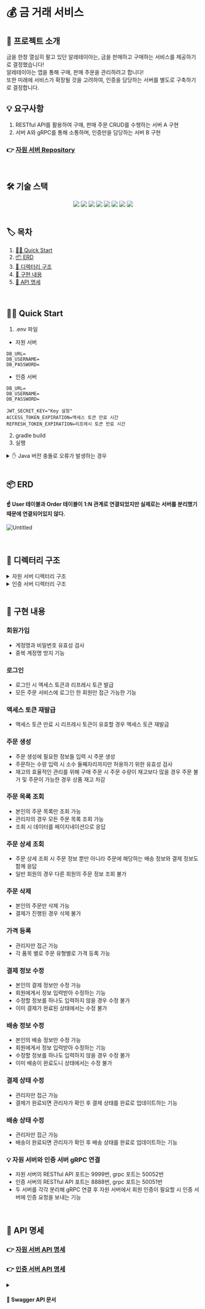 # 💰 금 거래 서비스
## 💬 프로젝트 소개
금을 한창 열심히 팔고 있던 알레테이아는, 금을 판매하고 구매하는 서비스를 제공하기로 결정했습니다! </br>
알레테이아는 앱을 통해 구매, 판매 주문을 관리하려고 합니다! </br>
또한 미래에 서비스가 확장될 것을 고려하여, 인증을 담당하는 서버를 별도로 구축하기로 결정합니다.
</br>

## 💡 요구사항
1. RESTful API를 활용하여 구매, 판매 주문 CRUD를 수행하는 서버 A 구현
2. 서버 A와 gRPC를 통해 소통하며, 인증만을 담당하는 서버 B 구현

### 👉 [자원 서버 Repository](https://github.com/jw427/gold-transaction-resource)
</br>

## 🛠️ 기술 스택
<div align=center>
  <img src="https://img.shields.io/badge/java-007396?style=for-the-badge&logo=java&logoColor=white">
  <img src="https://img.shields.io/badge/spring-6DB33F?style=for-the-badge&logo=spring&logoColor=white">
  <img src="https://img.shields.io/badge/springboot-6DB33F?style=for-the-badge&logo=springboot&logoColor=white">
  <img src="https://img.shields.io/badge/springdatajpa-13C100?style=for-the-badge&logo=spring&logoColor=white">
  <img src="https://img.shields.io/badge/springsecurity-6DB33F?style=for-the-badge&logo=springsecurity&logoColor=white">
  <img src="https://img.shields.io/badge/gradle-02303A?style=for-the-badge&logo=gradle&logoColor=white">
  <img src="https://img.shields.io/badge/mariaDB-003545?style=for-the-badge&logo=mariaDB&logoColor=white">
  <img src="https://img.shields.io/badge/gRPC-4285F4?style=for-the-badge&logo=google&logoColor=white">
</div>
</br>

## 🏷️ 목차
1. [🏃‍♀️ Quick Start](#quick-start)
2. [📦 ERD](#erd)
3. [📁 디렉터리 구조](#디렉터리-구조)
4. [📑 구현 내용](#구현-내용)
5. [💌 API 명세](#api-명세)

</br>

## 🏃‍♀️ Quick Start <a id="quick-start"></a>
1. .env 파일
- 자원 서버
```
DB_URL=
DB_USERNAME=
DB_PASSWORD=
```
- 인증 서버
```
DB_URL=
DB_USERNAME=
DB_PASSWORD=

JWT_SECRET_KEY="Key 설정"
ACCESS_TOKEN_EXPIRATION=액세스 토큰 만료 시간
REFRESH_TOKEN_EXPIRATION=리프레시 토큰 만료 시간
```
2. gradle build
3. 실행
<details>
  <summary>✋ Java 버전 충돌로 오류가 발생하는 경우</summary>
  <div markdown="1">
    <ul>
      <div>현재 프로젝트는 Java 17 버전을 사용중입니다.</div>
      <div>따라서 버전이 다른 경우 17 버전 jdk 파일을 다운로드 후</div>
      <div>root 경로에 <code>gradle.properties</code> 파일을 생성해 아래와 같이 다운로드 받은 파일의 경로를 설정해주세요.</div>
      <div><code>org.gradle.java.home=C:/corretto-17.0.12</code></div>
    </ul>
  </div>
</details>
</br>

## 📦 ERD <a id="erd"></a>
#### ☝️ User 테이블과 Order 테이블이 1:N 관계로 연결되었지만 실제로는 서버를 분리했기 때문에 연결되어있지 않다.
![Untitled](https://github.com/user-attachments/assets/02381a86-c5b9-4c33-9015-5c6ce39bbf07)

</br>

## 📁 디렉터리 구조 <a id="디렉터리-구조"></a>
<details>
<summary>자원 서버 디렉터리 구조</summary>
<div markdown="1">

```
src
├─main
│  ├─java
│  │  └─com
│  │      └─wanted
│  │          └─gold
│  │              │  GoldApplication.java
│  │              │
│  │              ├─client
│  │              │  │  AuthGrpcClient.java
│  │              │  │
│  │              │  └─dto
│  │              │          UserResponseDto.java
│  │              │
│  │              ├─config
│  │              │      SwaggerConfig.java
│  │              │
│  │              ├─exception
│  │              │  │  BadRequestException.java
│  │              │  │  BaseException.java
│  │              │  │  ConflictException.java
│  │              │  │  ErrorCode.java
│  │              │  │  ErrorResponse.java
│  │              │  │  ForbiddenException.java
│  │              │  │  NotFoundException.java
│  │              │  │  UnauthorizedException.java
│  │              │  │
│  │              │  └─handler
│  │              │          GlobalExceptionHandler.java
│  │              │
│  │              ├─order
│  │              │  ├─controller
│  │              │  │      DeliveryController.java
│  │              │  │      OrderController.java
│  │              │  │      PaymentController.java
│  │              │  │
│  │              │  ├─domain
│  │              │  │      Delivery.java
│  │              │  │      DeliveryStatus.java
│  │              │  │      Order.java
│  │              │  │      OrderStatus.java
│  │              │  │      OrderType.java
│  │              │  │      Payment.java
│  │              │  │      PaymentStatus.java
│  │              │  │
│  │              │  ├─dto
│  │              │  │      CreateOrderRequestDto.java
│  │              │  │      DeliveryResponseDto.java
│  │              │  │      ModifyDeliveryRequestDto.java
│  │              │  │      ModifyPaymentRequestDto.java
│  │              │  │      OrderDetailResponseDto.java
│  │              │  │      OrderListPaginationResponseDto.java
│  │              │  │      OrderListResponseDto.java
│  │              │  │      PaymentResponseDto.java
│  │              │  │
│  │              │  ├─repository
│  │              │  │      DeliveryRepository.java
│  │              │  │      OrderRepository.java
│  │              │  │      PaymentRepository.java
│  │              │  │
│  │              │  └─service
│  │              │          DeliveryService.java
│  │              │          OrderService.java
│  │              │          OrderValidator.java
│  │              │          PaymentService.java
│  │              │
│  │              └─product
│  │                  ├─controller
│  │                  │      PriceController.java
│  │                  │
│  │                  ├─domain
│  │                  │      GoldType.java
│  │                  │      Price.java
│  │                  │      PriceType.java
│  │                  │      Product.java
│  │                  │
│  │                  ├─dto
│  │                  │      CreatePriceRequestDto.java
│  │                  │
│  │                  ├─repository
│  │                  │      PriceRepository.java
│  │                  │      ProductRepository.java
│  │                  │
│  │                  └─service
│  │                          PriceService.java
│  │
│  ├─proto
│  │      auth.proto
│  │
│  └─resources
│          application.yml
│
└─test
    └─java
        └─com
            └─wanted
                └─gold
                        GoldApplicationTests.java
```

</div>
</details>
<details>
<summary>인증 서버 디렉터리 구조</summary>
<div markdown="1">

```
src
├─main
│  ├─java
│  │  └─com
│  │      └─wanted
│  │          └─gold
│  │              │  GoldApplication.java
│  │              │
│  │              ├─config
│  │              │      SwaggerConfig.java
│  │              │
│  │              ├─exception
│  │              │  │  BadRequestException.java
│  │              │  │  BaseException.java
│  │              │  │  ConflictException.java
│  │              │  │  ErrorCode.java
│  │              │  │  ErrorResponse.java
│  │              │  │  NotFoundException.java
│  │              │  │  UnauthorizedException.java
│  │              │  │
│  │              │  └─handler
│  │              │          GlobalExceptionHandler.java
│  │              │
│  │              ├─server
│  │              │      AuthServer.java
│  │              │
│  │              └─user
│  │                  ├─config
│  │                  │      SecurityConfig.java
│  │                  │      TokenAuthenticationFilter.java
│  │                  │      TokenProvider.java
│  │                  │
│  │                  ├─controller
│  │                  │      TokenController.java
│  │                  │      UserController.java
│  │                  │
│  │                  ├─domain
│  │                  │      Role.java
│  │                  │      Token.java
│  │                  │      User.java
│  │                  │      UserDetail.java
│  │                  │
│  │                  ├─dto
│  │                  │      SignUpRequestDto.java
│  │                  │      SignUpResponseDto.java
│  │                  │      TokenRequestDto.java
│  │                  │      TokenResponseDto.java
│  │                  │      UserLoginRequestDto.java
│  │                  │      UserLoginResponseDto.java
│  │                  │
│  │                  ├─repository
│  │                  │      TokenRepository.java
│  │                  │      UserRepository.java
│  │                  │
│  │                  └─service
│  │                          AuthServiceGrpcImpl.java
│  │                          TokenService.java
│  │                          UserDetailService.java
│  │                          UserService.java
│  │                          UserValidator.java
│  │
│  ├─proto
│  │      auth.proto
│  │
│  └─resources
│          application.yml
│
└─test
    └─java
        └─com
            └─wanted
                └─gold
                        GoldApplicationTests.java
```

</div>
</details>

</br>

## 📑 구현 내용 <a id="구현-내용"></a>
### 회원가입
- 계정명과 비밀번호 유효성 검사
- 중복 계정명 방지 기능

### 로그인
- 로그인 시 액세스 토큰과 리프레시 토큰 발급
- 모든 주문 서비스에 로그인 한 회원만 접근 가능한 기능

### 액세스 토큰 재발급
- 액세스 토큰 만료 시 리프레시 토큰이 유효할 경우 액세스 토큰 재발급

### 주문 생성
- 주문 생성에 필요한 정보들 입력 시 주문 생성
- 주문하는 수량 입력 시 소수 둘째자리까지만 허용하기 위한 유효성 검사
- 재고의 효율적인 관리를 위해 구매 주문 시 주문 수량이 재고보다 많을 경우 주문 불가 및 주문이 가능한 경우 상품 재고 차감

### 주문 목록 조회
- 본인의 주문 목록만 조회 가능
- 관리자의 경우 모든 주문 목록 조회 가능
- 조회 시 데이터를 페이지네이션으로 응답

### 주문 상세 조회
- 주문 상세 조회 시 주문 정보 뿐만 아니라 주문에 해당하는 배송 정보와 결제 정보도 함께 응답
- 일반 회원의 경우 다른 회원의 주문 정보 조회 불가

### 주문 삭제
- 본인의 주문만 삭제 가능
- 결제가 진행된 경우 삭제 불가

### 가격 등록
- 관리자만 접근 가능
- 각 품목 별로 주문 유형별로 가격 등록 가능

### 결제 정보 수정
- 본인의 결제 정보만 수정 가능
- 회원에게서 정보 입력받아 수정하는 기능
- 수정할 정보를 하나도 입력하지 않을 경우 수정 불가
- 이미 결제가 완료된 상태에서는 수정 불가

### 배송 정보 수정
- 본인의 배송 정보만 수정 가능
- 회원에게서 정보 입력받아 수정하는 기능
- 수정할 정보를 하나도 입력하지 않을 경우 수정 불가
- 이미 배송이 완료도니 상태에서는 수정 불가

### 결제 상태 수정
- 관리자만 접근 가능
- 결제가 완료되면 관리자가 확인 후 결제 상태를 완료로 업데이트하는 기능

### 배송 상태 수정
- 관리자만 접근 가능
- 배송이 완료되면 관리자가 확인 후 배송 상태를 완료로 업데이트하는 기능

### 💡 자원 서버와 인증 서버 gRPC 연결
- 자원 서버의 RESTful API 포트는 9999번, grpc 포트는 50052번
- 인증 서버의 RESTful API 포트는 8888번, grpc 포트는 50051번
- 두 서버를 각각 분리해 gRPC 연결 후 자원 서버에서 회원 인증이 필요할 시 인증 서버에 인증 요청을 보내는 기능

</br>

## 💌 API 명세 <a id="api-명세"></a>
### 👉 [자원 서버 API 명세](https://documenter.getpostman.com/view/29531239/2sAXqmAQkQ)
### 👉 [인증 서버 API 명세](https://documenter.getpostman.com/view/29531239/2sAXqmA5Lp)
<details>
<summary>
  
#### 🔗 Swagger API 문서
  
</summary>
<div markdown="1">
<ul>
<div>
  
#### 서버 실행 후 접속 가능합니다.
  
</div>
<div>
  
  #### 👉 [자원 서버 Swagger API 문서](http://localhost:9999/swagger-ui/index.html#)
  
</div>
<div>
  
  #### 👉 [인증 서버 Swagger API 문서](http://localhost:8888/swagger-ui/index.html#)
  
</div>
</ul>
</div>
</details>
</br>
